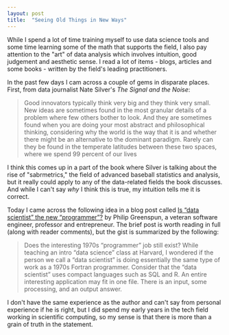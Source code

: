 ```yaml
---
layout: post
title:  "Seeing Old Things in New Ways"
---
```

While I spend a lot of time training myself to use data science tools and some time learning some of the math that supports the field, I also pay attention to the "art" of data analysis which involves intuition, good judgement and aesthetic sense. I read a lot of items - blogs, articles and some books - written by the field's leading practitioners.  

In the past few days I cam across a couple of gems in disparate places. First, from data journalist Nate Silver's *The Signal and the Noise*:

> Good innovators typically think very big and they think very small. New ideas are sometimes found in the most granular details of a problem where few others bother to look. And they are sometimes found when you are doing your most abstract and philosophical thinking, considering why the world is the way that it is and whether there might be an alternative to the dominant paradigm. Rarely can they be found in the temperate latitudes between these two spaces, where we spend 99 percent of our lives

I think this comes up in a part of the book where Silver is talking about the rise of "sabrmetrics," the field of advanced baseball statistics and analysis, but it really could apply to any of the data-related fields the book discusses. And while I can't say *why* I think this is true, my intuition tells me it is correct.

Today I came across the following idea in a blog post called [Is “data scientist” the new “programmer”?](http://blogs.harvard.edu/philg/2018/09/18/is-data-scientist-the-new-programmer/) by Philip Greenspun, a veteran software engineer, professor and entrepreneur.  The brief post is worth reading in full (along with reader comments), but the gist is summarized by the following:

> Does the interesting 1970s “programmer” job still exist? While teaching an intro “data science” class at Harvard, I wondered if the person we call a “data scientist” is doing essentially the same type of work as a 1970s Fortran programmer. Consider that the “data scientist” uses compact languages such as SQL and R. An entire interesting application may fit in one file. There is an input, some processing, and an output answer.

I don't have the same experience as the author and can't say from personal experience if he is right, but I did spend my early years in the tech field working in scientific computing, so my sense is that there is more than a grain of truth in the statement.
